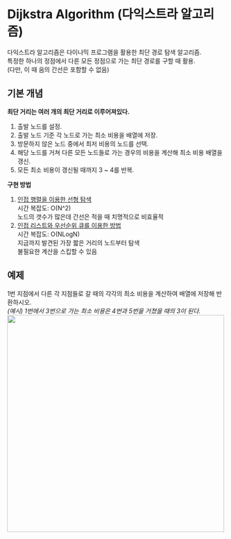 # Dijkstra Algorithm (다익스트라 알고리즘)
다익스트라 알고리즘은 다이나믹 프로그램을 활용한 최단 경로 탐색 알고리즘.  
특정한 하나의 정점에서 다른 모든 정점으로 가는 최단 경로를 구할 때 활용.  
(다만, 이 때 음의 간선은 포함할 수 없음)  

## 기본 개념

**최단 거리는 여러 개의 최단 거리로 이루어져있다.**  
1. 출발 노드를 설정.  
2. 출발 노드 기준 각 노드로 가는 최소 비용을 배열에 저장.  
3. 방문하지 않은 노드 중에서 최저 비용의 노드를 선택.  
4. 해당 노드를 거쳐 다른 모든 노드들로 가는 경우의 비용을 계산해 최소 비용 배열을 갱신.
5. 모든 최소 비용이 갱신될 때까지 3 ~ 4를 반복.  
  
  **구현 방법**
  1. [인접 행렬을 이용한 선형 탐색](https://github.com/kkkh0315/Algorithm_Quizzes/blob/master/Algorithms/dijkstra/dijkstra.py)  
    시간 복잡도: O(N^2)  
    노드의 갯수가 많은데 간선은 적을 때 치명적으로 비효율적  
  2. [인접 리스트와 우선순위 큐를 이용한 방법](https://github.com/kkkh0315/Algorithm_Quizzes/blob/master/Algorithms/dijkstra/dijkstra(adjacency%20list).py)  
    시간 복잡도: O(NLogN)  
    지금까지 발견된 가장 짧은 거리의 노드부터 탐색  
    불필요한 계산을 스킵할 수 있음  
    

## 예제

1번 지점에서 다른 각 지점들로 갈 때의 각각의 최소 비용을 계산하여 배열에 저장해 반환하시오.  
*(예시) 1번에서 3번으로 가는 최소 비용은 4번과 5번을 거쳤을 때의 3이 된다.*
<img src="https://user-images.githubusercontent.com/60923302/94100688-2ab8d980-fe69-11ea-8bdb-2e9f8b113520.png" width="500" height="500">
